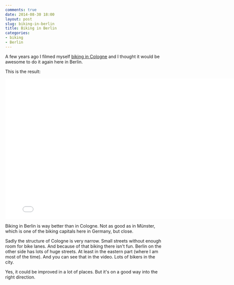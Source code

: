 ```yaml
---
comments: true
date: 2014-08-30 18:00
layout: post
slug: biking-in-berlin
title: Biking in Berlin
categories:
- biking
- Berlin
---
```


A few years ago I filmed myself [biking in Cologne](https://vimeo.com/16737810) and
I thought it would be awesome to do it again here in Berlin.

This is the result:

<iframe src="//player.vimeo.com/video/104789496" width="800" height="450" frameborder="0" webkitallowfullscreen mozallowfullscreen allowfullscreen></iframe>

Biking in Berlin is way better than in Cologne. Not as good as in Münster, which
is one of the biking capitals here in Germany, but close.

Sadly the structure of Cologne is very narrow. Small streets without enough room for
bike lanes. And because of that biking there isn't fun. Berlin on the other side
has lots of huge streets. At least in the eastern part (where I am most of the time).
And you can see that in the video. Lots of bikers in the city.

Yes, it could be improved in a lot of places. But it's on a good way into the right direction.  
